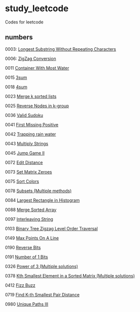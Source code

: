 # study_leetcode
Codes for leetcode

## numbers

0003: [Longest Substring Without Repeating Characters](https://github.com/piecesofreg09/study_leetcode/blob/master/0003_longest_substring_without_repeating_chars.py)

0006: [ZigZag Conversion](https://github.com/piecesofreg09/study_leetcode/blob/master/0006_zigzag_converstion.py)

0011 [Container With Most Water](https://github.com/piecesofreg09/study_leetcode/blob/master/0011_container_with_most_water.py)

0015 [3sum](https://github.com/piecesofreg09/study_leetcode/blob/master/0015_3_sum.py)

0018 [4sum](https://github.com/piecesofreg09/study_leetcode/blob/master/0018_4sum.py)

0023 [Merge k sorted lists](https://github.com/piecesofreg09/study_leetcode/blob/master/0023_merge_k_sorted_lists.py)

0025 [Reverse Nodes in k-group](https://github.com/piecesofreg09/study_leetcode/blob/master/0025_reverse_nodes_in_k_group.py)

0036 [Valid Sudoku](https://github.com/piecesofreg09/study_leetcode/blob/master/0036_valid_sudoku.py)

0041 [First Missing Positive](https://github.com/piecesofreg09/study_leetcode/blob/master/0041_first_missing_positive.py)

0042 [Trapping rain water](https://github.com/piecesofreg09/study_leetcode/blob/master/0042_trapping_rain_water.py)

0043 [Multiply Strings](https://github.com/piecesofreg09/study_leetcode/blob/master/0043_multiply_string.py)

0045 [Jump Game II](https://github.com/piecesofreg09/study_leetcode/blob/master/0045_jump_game_II.py)

0072 [Edit Distance](https://github.com/piecesofreg09/study_leetcode/blob/master/0072_edit_distance.py)

0073 [Set Matrix Zeroes](https://github.com/piecesofreg09/study_leetcode/blob/master/0073_set_matrix_zeros.py)

0075 [Sort Colors](https://github.com/piecesofreg09/study_leetcode/blob/master/0075_sort_colors.py)

0078 [Subsets (Multiple methods)](https://github.com/piecesofreg09/study_leetcode/blob/master/0078_subsets.py)

0084 [Largest Rectangle in Histogram](https://github.com/piecesofreg09/study_leetcode/blob/master/0084_largetst_rectangle_in_hist.py)

0088 [Merge Sorted Array](https://github.com/piecesofreg09/study_leetcode/blob/master/0088_merge_sorted_array.py)

0097 [Interleaving String](https://github.com/piecesofreg09/study_leetcode/blob/master/0097_interleaving_string.py)

0103 [Binary Tree Zigzag Level Order Traversal](https://github.com/piecesofreg09/study_leetcode/blob/master/0103_Binary_Tree_Zigzag_Level_Order_Traversal.py)

0149 [Max Points On A Line](https://github.com/piecesofreg09/study_leetcode/blob/master/0149_max_points_on_a_line.py)

0190 [Reverse Bits](https://github.com/piecesofreg09/study_leetcode/blob/master/0190_reverse_bits.py)

0191 [Number of 1 Bits](https://github.com/piecesofreg09/study_leetcode/blob/master/0191_Number_of_1_Bits.py)

0326 [Power of 3 (Multiple solutions)](https://github.com/piecesofreg09/study_leetcode/blob/master/0326_power_of_3.py)

0378 [Kth Smallest Element in a Sorted Matrix (Multiple solutions)](https://github.com/piecesofreg09/study_leetcode/blob/master/0378_kth_smallest_element_in_sorted_array.py)

0412 [Fizz Buzz](https://github.com/piecesofreg09/study_leetcode/blob/master/0412_fizzbuzz.py)

0719 [Find K-th Smallest Pair Distance](https://github.com/piecesofreg09/study_leetcode/blob/master/0719_find_kth_smallest_pair_distance.py)

0980 [Unique Paths III](https://github.com/piecesofreg09/study_leetcode/blob/master/0980_Unique_Paths_III.py)

